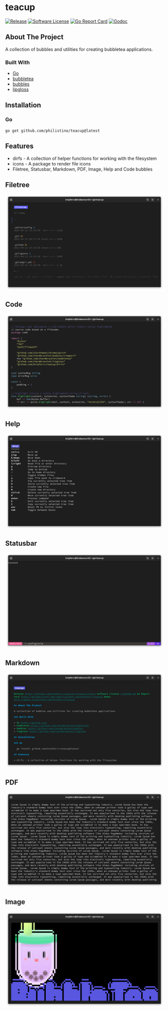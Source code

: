 # teacup

[![Release](https://img.shields.io/github/release/philistino/teacup.svg?style=flat-square)](https://github.com/philistino/teacup/releases/latest)
[![Software License](https://img.shields.io/badge/license-MIT-brightgreen.svg?style=flat-square)](LICENSE.md)
[![Go Report Card](https://goreportcard.com/badge/github.com/philistino/teacup?style=flat-square)](https://goreportcard.com/report/github.com/philistino/teacup)
[![Godoc](https://godoc.org/github.com/philistino/teacup?status.svg&style=flat-square)](http://godoc.org/github.com/philistino/teacup)

## About The Project

A collection of bubbles and utilities for creating bubbletea applications.

### Built With

- [Go](https://golang.org/)
- [bubbletea](https://github.com/charmbracelet/bubbletea)
- [bubbles](https://github.com/charmbracelet/bubbles)
- [lipgloss](https://github.com/charmbracelet/lipgloss)

## Installation

### Go

```
go get github.com/philistino/teacup@latest
```

## Features

- dirfs - A collection of helper functions for working with the filesystem
- icons - A package to render file icons
- Filetree, Statusbar, Markdown, PDF, Image, Help and Code bubbles

## Filetree

![filetree](./assets/filetree.png)

## Code

![code](./assets/code.png)

## Help

![help](./assets/help.png)

## Statusbar

![statusbar](./assets/statusbar.png)

## Markdown

![markdown](./assets/markdown.png)

## PDF

![PDF](./assets/pdf.png)

## Image

![image](./assets/image.png)
